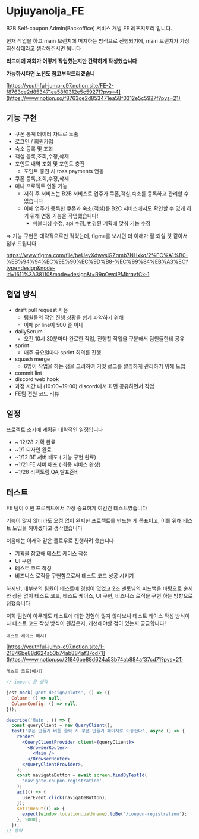 # Upjuyanolja_FE

B2B Self-coupon Admin(Backoffice) 서비스 개발 FE 레포지토리 입니다.

현재 작업을 하고 main 브랜치에 머지하는 방식으로 진행되기에, main 브랜치가 가장 최신상태라고 생각해주시면 됩니다

**리드미에** **저희가 어떻게 작업했는지만 간략하게 작성했습니다**

**가능하시다면 노션도 참고부탁드리겠습니**

[https://youthful-jump-c97.notion.site/FE-2-f8763ce2d853471ea58f0312e5c5927f?pvs=4](https://www.notion.so/f8763ce2d853471ea58f0312e5c5927f?pvs=21)

## 기능 구현

- 쿠폰 통계 데이터 차트로 노출
- 로그인 / 회원가입
- 숙소 등록 및 조회
- 객실 등록,조회,수정,삭제
- 포인트 내역 조회 및 포인트 충전
    - 포인트 충전 시 toss payments 연동
- 쿠폰 등록,조회,수정,삭제
- 미니 프로젝트 연동 기능
    - 저희 주 서비스는 B2B 서비스로 업주가 쿠폰,객실,숙소를 등록하고 관리할 수 있습니다
    - 이때 업주가 등록한 쿠폰과 숙소(객실)를 B2C 서비스에서도 확인할 수 있게 하기 위해 연동 기능을 작업했습니다!
        - 퍼블리싱 수정, api 수정, 변경된 기획에 맞춰 기능 수정

⇒ 기능 구현은 대략적으로만 적었는데, figma를 보시면 더 이해가 잘 되실 것 같아서 첨부 드립니다

https://www.figma.com/file/beUeyXdwvslGZqmb7NHxkq/2%EC%A1%B0-%EB%94%94%EC%9E%90%EC%9D%B8-%EC%99%84%EB%A3%8C?type=design&node-id=1611%3A38110&mode=design&t=R9pOwclPMbrqyfCk-1

## 협업 방식

- draft pull request 사용
    - 팀원들의 작업 진행 상황을 쉽게 파악하기 위해
    - 이때 pr line이 500 줄 이내
- dailyScrum
    - 오전 10시 30분마다 완료한 작업, 진행할 작업을 구분해서 팀원들한테 공유
- sprint
    - 매주 금요일마다 sprint 회의를 진행
- squash merge
    - 6명이 작업을 하는 점을 고려하여 커밋 로그를 깔끔하게 관리하기 위해 도입
- commit lint
- discord web hook
- 과정 시간 내 (10:00~19:00) discord에서 화면 공유하면서 작업
- FE팀 전원 코드 리뷰

## 일정

프로젝트 초기에 계획된 대략적인 일정입니다

- ~ 12/28 기획 완료
- ~1/1 디자인 완료
- ~1/12 BE 서버 배포 ( 기능 구현 완료)
- ~1/21 FE 서버 배포 ( 최종 서비스 완성)
- ~1/28 리팩토링,QA,발표준비

## 테스트

FE 팀이 이번 프로젝트에서 가장 중요하게 여긴건 테스트였습니다

기능이 많지 않더라도 오점 없이 완벽한 프로젝트를 만드는 게 목표이고, 이를 위해 테스트 도입을 해야겠다고 생각했습니다

처음에는 아래와 같은 플로우로 진행하려 했습니다

- 기획을 참고해 테스트 케이스 작성
- UI 구현
- 테스트 코드 작성
- 비즈니스 로직을 구현함으로써 테스트 코드 성공 시키기

하지만, 대부분의 팀원이 테스트에 경험이 없었고 2조 멘토님의 피드백을 바탕으로 순서와 상관 없이 테스트 코드, 테스트 케이스, UI 구현, 비즈니스 로직을 구현 하는 방향으로 정했습니다

저희 팀원이 아무래도 테스트에 대한 경험이 많지 않다보니 테스트 케이스 작성 방식이나 테스트 코드 작성 방식이 괜찮은지, 개선해야할 점이 있는지 궁금합니다!

`테스트 케이스 예시)`

[https://youthful-jump-c97.notion.site/1-21846be88d624a53b74ab884af37cd71](https://www.notion.so/21846be88d624a53b74ab884af37cd71?pvs=21)

`테스트 코드(예시)`

```jsx
// import 문 생략 

jest.mock('@ant-design/plots', () => ({
  Column: () => null,
  ColumnConfig: () => null,
}));

describe('Main', () => {
  const queryClient = new QueryClient();
  test('쿠폰 만들기 버튼 클릭 시 쿠폰 만들기 페이지로 이동한다', async () => {
    render(
      <QueryClientProvider client={queryClient}>
        <BrowserRouter>
          <Main />
        </BrowserRouter>
      </QueryClientProvider>,
    );
    const navigateButton = await screen.findByTestId(
      'navigate-coupon-registration',
    );
    act(() => {
      userEvent.click(navigateButton);
    });
    setTimeout(() => {
      expect(window.location.pathname).toBe('/coupon-registration');
    }, 5000);
  });
// 생략 
```
